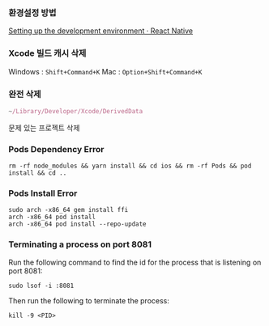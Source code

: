 ### 환경설정 방법

[Setting up the development environment · React Native](https://reactnative.dev/docs/environment-setup)

### Xcode 빌드 캐시 삭제

Windows : `Shift+Command+K`
Mac : `Option+Shift+Command+K`

### 완전 삭제

```jsx
~/Library/Developer/Xcode/DerivedData
```

문제 있는 프로젝트 삭제

### Pods Dependency Error

```
rm -rf node_modules && yarn install && cd ios && rm -rf Pods && pod install && cd ..
```

### Pods Install Error

```
sudo arch -x86_64 gem install ffi
arch -x86_64 pod install
arch -x86_64 pod install --repo-update
```

### Terminating a process on port 8081

Run the following command to find the id for the process that is listening on port 8081:

`sudo lsof -i :8081` 

Then run the following to terminate the process:

`kill -9 <PID>`